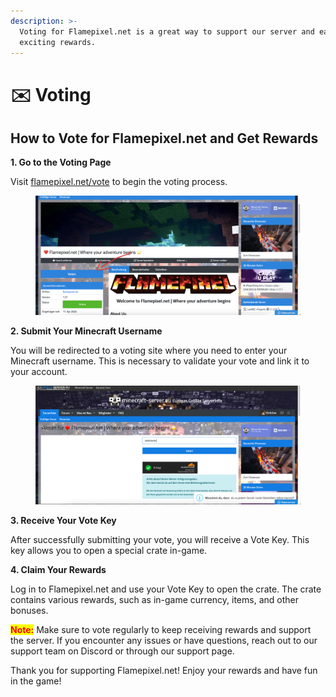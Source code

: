```yaml
---
description: >-
  Voting for Flamepixel.net is a great way to support our server and earn
  exciting rewards.
---
```


# ✉️ Voting

## How to Vote for Flamepixel.net and Get Rewards

**1. Go to the Voting Page**

Visit [flamepixel.net/vote](https://flamepixel.net/vote) to begin the voting process.



<figure><img src="../.gitbook/assets/how-to-vote.png" alt=""><figcaption></figcaption></figure>

**2. Submit Your Minecraft Username**

You will be redirected to a voting site where you need to enter your Minecraft username. This is necessary to validate your vote and link it to your account.



<figure><img src="../.gitbook/assets/how-to-vote2.png" alt=""><figcaption></figcaption></figure>

**3. Receive Your Vote Key**

After successfully submitting your vote, you will receive a Vote Key. This key allows you to open a special crate in-game.

**4. Claim Your Rewards**

Log in to Flamepixel.net and use your Vote Key to open the crate. The crate contains various rewards, such as in-game currency, items, and other bonuses.



<mark style="color:red;">**Note:**</mark> Make sure to vote regularly to keep receiving rewards and support the server. If you encounter any issues or have questions, reach out to our support team on Discord or through our support page.

Thank you for supporting Flamepixel.net! Enjoy your rewards and have fun in the game!
